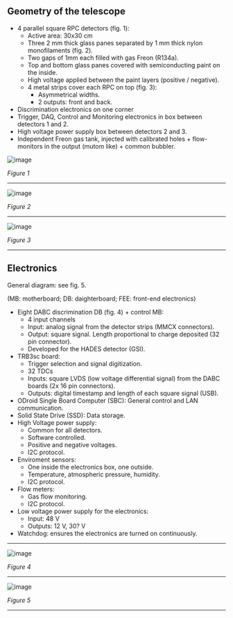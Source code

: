 ## Geometry of the telescope

- 4 parallel square RPC detectors (fig. 1):
    - Active area: 30x30 cm
    - Three 2 mm thick glass panes separated by 1 mm thick nylon monofilaments (fig. 2).
    - Two gaps of 1mm each filled with gas Freon (R134a).
    - Top and bottom glass panes covered with semiconducting paint on the inside.
    - High voltage applied between the paint layers (positive / negative).
    - 4 metal strips cover each RPC on top (fig. 3):
        - Asymmetrical widths.
        - 2 outputs: front and back.
- Discrimination electronics on one corner
- Trigger, DAQ, Control and Monitoring electronics in box between detectors 1 and 2.
- High voltage power supply box between detectors 2 and 3.
- Independent Freon gas tank, injected with calibrated holes + flow-monitors in the output (mutom like) + common bubbler.

![image](https://github.com/cayesoneira/miniTRASGO/assets/21690353/0b2716cf-5745-44cd-9137-250d9f6d70d8)

_Figure 1_

---

![image](https://github.com/cayesoneira/miniTRASGO/assets/93153458/3c83d2de-22cb-4d7d-b89d-8f52a7710ed9)

_Figure 2_

---

![image](https://github.com/cayesoneira/miniTRASGO/assets/93153458/8e34e594-e490-4610-9654-66b07d65f65d)

_Figure 3_

---

## Electronics

General diagram: see fig. 5.

(MB: motherboard; DB: daighterboard; FEE: front-end electronics)

- Eight DABC discrimination DB (fig. 4) + control MB:
    - 4 input channels
    - Input: analog signal from the detector strips (MMCX connectors).
    - Output: square signal. Length proportional to charge deposited (32 pin connector).
    - Developed for the HADES detector (GSI).
- TRB3sc board:
    - Trigger selection and signal digitization.
    - 32 TDCs
    - Inputs: square LVDS (low voltage differential signal) from the DABC boards (2x 16 pin connectors).
    - Outputs: digital timestamp and length of each square signal (USB).
- ODroid Single Board Computer (SBC): General control and LAN communication.
- Solid State Drive (SSD): Data storage.
- High Voltage power supply:
    - Common for all detectors.
    - Software controlled.
    - Positive and negative voltages.
    - I2C protocol.
- Enviroment sensors:
    - One inside the electronics box, one outside.
    - Temperature, atmospheric pressure, humidity.
    - I2C protocol.
- Flow meters:
    - Gas flow monitoring.
    - I2C protocol.
- Low voltage power supply for the electronics:
    - Input: 48 V
    - Outputs: 12 V, 30? V
- Watchdog: ensures the electronics are turned on continuously.

---

![image](https://github.com/cayesoneira/miniTRASGO/assets/93153458/95f912cf-b274-4cfb-8519-419436ef5dd8)

_Figure 4_

---

![image](https://github.com/cayesoneira/miniTRASGO/assets/21690353/86c4fdca-18d2-4233-8ca4-95511cd59bbe)

_Figure 5_

---
